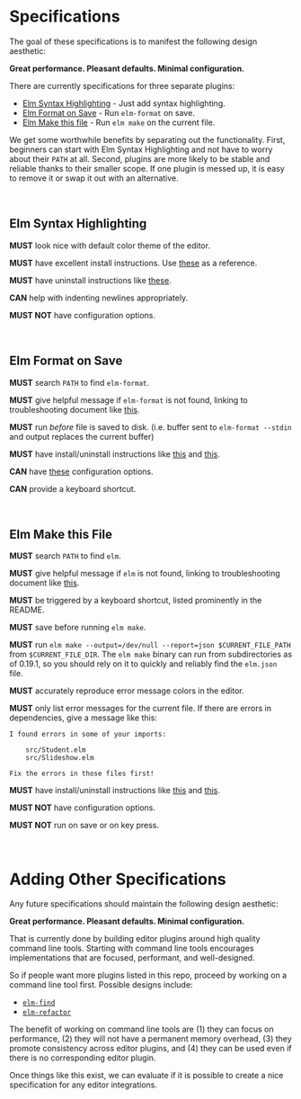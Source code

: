 # Specifications

The goal of these specifications is to manifest the following design aesthetic:

**Great performance. Pleasant defaults. Minimal configuration.**

There are currently specifications for three separate plugins:

- [Elm Syntax Highlighting](#elm-syntax-highlighting) - Just add syntax highlighting.
- [Elm Format on Save](#elm-format-on-save) - Run `elm-format` on save.
- [Elm Make this file](#elm-make-this-file) - Run `elm make` on the current file.

We get some worthwhile benefits by separating out the functionality. First, beginners can start with Elm Syntax Highlighting and not have to worry about their `PATH` at all. Second, plugins are more likely to be stable and reliable thanks to their smaller scope. If one plugin is messed up, it is easy to remove it or swap it out with an alternative.


<br/>

## Elm Syntax Highlighting

**MUST** look nice with default color theme of the editor.

**MUST** have excellent install instructions. Use [these](https://github.com/evancz/elm-syntax-highlighting/blob/master/install/mac.md) as a reference.

**MUST** have uninstall instructions like [these](https://github.com/evancz/elm-syntax-highlighting/blob/master/uninstall.md).

**CAN** help with indenting newlines appropriately.

**MUST NOT** have configuration options.

<br/>


## Elm Format on Save

**MUST** search `PATH` to find `elm-format`.

**MUST** give helpful message if `elm-format` is not found, linking to troubleshooting document like [this](https://github.com/evancz/elm-format-on-save/blob/master/troubleshooting.md).

**MUST** run _before_ file is saved to disk. (i.e. buffer sent to `elm-format --stdin` and output replaces the current buffer)

**MUST** have install/uninstall instructions like [this](https://github.com/evancz/elm-format-on-save#install) and [this](https://github.com/evancz/elm-format-on-save/blob/master/uninstall.md).

**CAN** have [these](https://github.com/evancz/elm-format-on-save/blob/master/elm-format-on-save.sublime-settings) configuration options.

**CAN** provide a keyboard shortcut.

<br/>


## Elm Make this File

**MUST** search `PATH` to find `elm`.

**MUST** give helpful message if `elm` is not found, linking to troubleshooting document like [this](https://github.com/evancz/elm-format-on-save/blob/master/troubleshooting.md).

**MUST** be triggered by a keyboard shortcut, listed prominently in the README.

**MUST** save before running `elm make`.

**MUST** run `elm make --output=/dev/null --report=json $CURRENT_FILE_PATH` from `$CURRENT_FILE_DIR`. The `elm make` binary can run from subdirectories as of 0.19.1, so you should rely on it to quickly and reliably find the `elm.json` file.

**MUST** accurately reproduce error message colors in the editor.

**MUST** only list error messages for the current file. If there are errors in dependencies, give a message like this:

```
I found errors in some of your imports:

    src/Student.elm
    src/Slideshow.elm

Fix the errors in those files first!
```

**MUST** have install/uninstall instructions like [this](https://github.com/evancz/elm-format-on-save#install) and [this](https://github.com/evancz/elm-format-on-save/blob/master/uninstall.md).

**MUST NOT** have configuration options.

**MUST NOT** run on save or on key press.


<br/>

# Adding Other Specifications

Any future specifications should maintain the following design aesthetic:

**Great performance. Pleasant defaults. Minimal configuration.**

That is currently done by building editor plugins around high quality command line tools. Starting with command line tools encourages implementations that are focused, performant, and well-designed.

So if people want more plugins listed in this repo, proceed by working on a command line tool first. Possible designs include:

- [`elm-find`](https://github.com/elm/projects/#elm-find)
- [`elm-refactor`](https://github.com/elm/projects/#elm-refactor)

The benefit of working on command line tools are (1) they can focus on performance, (2) they will not have a permanent memory overhead, (3) they promote consistency across editor plugins, and (4) they can be used even if there is no corresponding editor plugin.

Once things like this exist, we can evaluate if it is possible to create a nice specification for any editor integrations.

